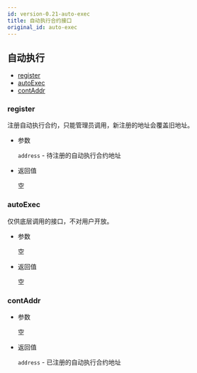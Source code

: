 ```yaml
---
id: version-0.21-auto-exec
title: 自动执行合约接口
original_id: auto-exec
---
```



<h2 class="hover-list">自动执行</h2>

* [register](#register)
* [autoExec](#autoExec)
* [contAddr](#contAddr)

### register

注册自动执行合约，只能管理员调用，新注册的地址会覆盖旧地址。

* 参数
    
    `address` - 待注册的自动执行合约地址

* 返回值
    
    空

### autoExec

仅供底层调用的接口，不对用户开放。

* 参数
    
    空

* 返回值
    
    空

### contAddr

* 参数
    
    空

* 返回值
    
    `address` - 已注册的自动执行合约地址